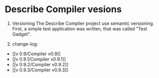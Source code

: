 # Describe Compiler vesions

1. Versioning
The Describe Compiler project use semantic versioning. First, a simple test application was written, that was called "Test Gadget".




2. change-log:
* [[v 0.9/Compiler v0.9]]
* [[v 0.9.1/Compiler v0.9.1]]
* [[v 0.9.2/Compiler v0.9.2]]
* [[v 0.9.3/Compiler v0.9.3]]
